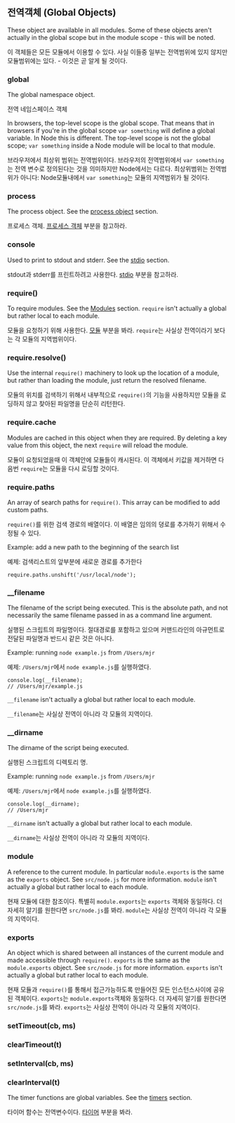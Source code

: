 ## 전역객체 (Global Objects)

These object are available in all modules. Some of these objects aren't
actually in the global scope but in the module scope - this will be noted.

이 객체들은 모든 모듈에서 이용할 수 있다. 사실 이들중 일부는 전역범위에 있지 않지만 모듈범위에는 있다. - 이것은 곧 알게 될 것이다.

###  global

The global namespace object.

전역 네임스페이스 객체

In browsers, the top-level scope is the global scope. That means that in
browsers if you're in the global scope `var something` will define a global
variable. In Node this is different. The top-level scope is not the global
scope; `var something` inside a Node module will be local to that module.

브라우저에서 최상위 범위는 전역범위이다. 브라우저의 전역범위에서 `var something`는 전역 변수로 정의된다는 것을 의미하지만 Node에서는 다르다. 최상위범위는 전역범위가 아니다: Node모듈내에서 `var something`는 모듈의 지역범위가 될 것이다.

### process

The process object. See the [process object](process.html#process) section.

프로세스 객체. [프로세스 객체](process.html#process) 부분을 참고하라.

### console

Used to print to stdout and stderr. See the [stdio](stdio.html) section.

stdout과 stderr를 프린트하려고 사용한다. [stdio](stdio.html) 부분을 참고하라.


### require()

To require modules. See the [Modules](modules.html#modules) section.
`require` isn't actually a global but rather local to each module.

모듈을 요청하기 위해 사용한다. [모듈](modules.html#modules) 부분을 봐라. `require`는 사실상 전역이라기 보다는 각 모듈의 지역범위이다.


### require.resolve()

Use the internal `require()` machinery to look up the location of a module,
but rather than loading the module, just return the resolved filename.

모듈의 위치를 검색하기 위해서 내부적으로 `require()`의 기능을 사용하지만 모듈을 로딩하지 않고 찾아된 파일명을 단순히 리턴한다.

### require.cache

Modules are cached in this object when they are required. By deleting a key
value from this object, the next `require` will reload the module.

모듈이 요청되었을때 이 객체안에 모듈들이 캐시된다. 이 객체에서 키값을 제거하면 다음번 `require`는 모듈을 다시 로딩할 것이다.

### require.paths

An array of search paths for `require()`.  This array can be modified to add
custom paths.

`require()`를 위한 검색 경로의 배열이다. 이 배열은 임의의 뎡로를 추가하기 위해서 수정될 수 있다.

Example: add a new path to the beginning of the search list

예제: 검색리스트의 앞부분에 새로운 경로를 추가한다

    require.paths.unshift('/usr/local/node');


### __filename

The filename of the script being executed.  This is the absolute path, and not necessarily
the same filename passed in as a command line argument.

실행된 스크립트의 파일명이다. 절대경로를 포함하고 있으며 커맨드라인의 아규먼트로 전달된 파일명과 반드시 같은 것은 아니다.

Example: running `node example.js` from `/Users/mjr`

예제: `/Users/mjr`에서 `node example.js`를 실행하였다.

    console.log(__filename);
    // /Users/mjr/example.js

`__filename` isn't actually a global but rather local to each module.

`__filename`는 사실상 전역이 아니라 각 모듈의 지역이다.

### __dirname

The dirname of the script being executed.

실행된 스크립트의 디렉토리 명.

Example: running `node example.js` from `/Users/mjr`

예제: `/Users/mjr`에서 `node example.js`를 실행하였다.

    console.log(__dirname);
    // /Users/mjr

`__dirname` isn't actually a global but rather local to each module.

`__dirname`는 사실상 전역이 아니라 각 모듈의 지역이다.


### module

A reference to the current module. In particular
`module.exports` is the same as the `exports` object. See `src/node.js`
for more information.
`module` isn't actually a global but rather local to each module.

현재 모듈에 대한 참조이다. 특별히 `module.exports`는 `exports` 객체와 동일하다. 더 자세히 알기를 원한다면 `src/node.js`를 봐라. `module`는  사실상 전역이 아니라 각 모듈의 지역이다.


### exports

An object which is shared between all instances of the current module and
made accessible through `require()`.
`exports` is the same as the `module.exports` object. See `src/node.js`
for more information.
`exports` isn't actually a global but rather local to each module.

현재 모듈과 `require()`를 통해서 접근가능하도록 만들어진 모든 인스턴스사이에 공유된 객체이다. `exports`는 `module.exports`객체와 동일하다. 더 자세히 알기를 원한다면 `src/node.js`를 봐라. `exports`는  사실상 전역이 아니라 각 모듈의 지역이다.

### setTimeout(cb, ms)
### clearTimeout(t)
### setInterval(cb, ms)
### clearInterval(t)

The timer functions are global variables. See the [timers](timers.html) section.

타이머 함수는 전역변수이다. [타이머](timers.html) 부분을 봐라.
